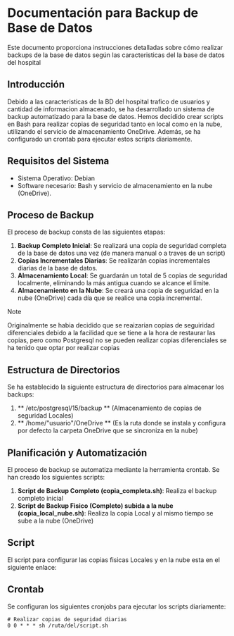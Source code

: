 # Documentación para Backup de Base de Datos

Este documento proporciona instrucciones detalladas sobre cómo realizar backups de la base de datos según las caracteristicas del la base de datos del hospital

## Introducción

Debido a las caracteristicas de la BD del hospital trafico de usuarios y cantidad de informacion almacenado, se ha desarrollado un sistema de backup automatizado para la base de datos. 
Hemos decidido crear scripts en Bash para realizar copias de seguridad tanto en local como en la nube, utilizando el servicio de almacenamiento OneDrive.
Además, se ha configurado un crontab para ejecutar estos scripts diariamente.

## Requisitos del Sistema

- Sistema Operativo: Debian
- Software necesario: Bash y servicio de almacenamiento en la nube (OneDrive).

## Proceso de Backup

El proceso de backup consta de las siguientes etapas:

1. **Backup Completo Inicial**: Se realizará una copia de seguridad completa de la base de datos una vez (de manera manual o a traves de un script)
2. **Copias Incrementales Diarias**: Se realizarán copias incrementales diarias de la base de datos.
3. **Almacenamiento Local**: Se guardarán un total de 5 copias de seguridad localmente, eliminando la más antigua cuando se alcance el límite.
4. **Almacenamiento en la Nube**: Se creará una copia de seguridad en la nube (OneDrive) cada día que se realice una copia incremental.

> [!NOTE]  
> Originalmente se habia decidido que se reaizarian copias de seguiridad diferenciales debido a la facilidad
> que se tiene a la hora de restaurar las copias, pero como Postgresql no se pueden realizar copias diferenciales
> se ha tenido que optar por realizar copias 

## Estructura de Directorios

Se ha establecido la siguiente estructura de directorios para almacenar los backups:

1. ** /etc/postgresql/15/backup ** (Almacenamiento de copias de seguridad Locales)
2. ** /home/"usuario"/OneDrive ** (Es la ruta donde se instala y configura por defecto la carpeta OneDrive que se sincroniza en la nube)

## Planificación y Automatización

El proceso de backup se automatiza mediante la herramienta crontab. Se han creado los siguientes scripts:

1. **Script de Backup Completo (copia_completa.sh)**: Realiza el backup completo inicial
2. **Script de Backup Fisico (Completo) subida a la nube (copia_local_nube.sh)**: Realiza la copia Local y al mismo tiempo se sube a la nube (OneDrive)

## Script

El script para configurar las copias fisicas Locales y en la nube esta en el siguiente enlace:

## Crontab

Se configuran los siguientes cronjobs para ejecutar los scripts diariamente:

```
# Realizar copias de seguridad diarias
0 0 * * * sh /ruta/del/script.sh
```




